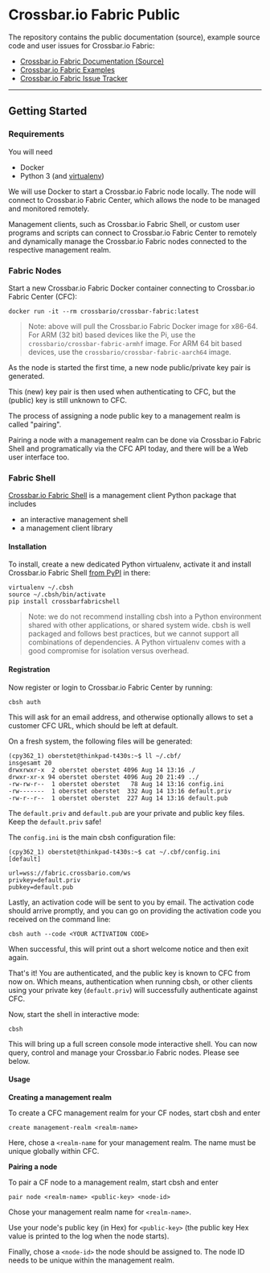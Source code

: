 # Crossbar.io Fabric Public

The repository contains the public documentation (source), example source code and user issues for Crossbar.io Fabric:

* [Crossbar.io Fabric Documentation (Source)](docs)
* [Crossbar.io Fabric Examples](examples)
* [Crossbar.io Fabric Issue Tracker](https://github.com/crossbario/crossbar-fabric-public/issues)

---


## Getting Started

### Requirements

You will need

* Docker
* Python 3 (and [virtualenv](https://virtualenv.pypa.io/))

We will use Docker to start a Crossbar.io Fabric node locally. The node will connect to Crossbar.io Fabric Center, which allows the node to be managed and monitored remotely.

Management clients, such as Crossbar.io Fabric Shell, or custom user programs and scripts can connect to Crossbar.io Fabric Center to remotely and dynamically manage the Crossbar.io Fabric nodes connected to the respective management realm.


### Fabric Nodes

Start a new Crossbar.io Fabric Docker container connecting to Crossbar.io Fabric Center (CFC):

    docker run -it --rm crossbario/crossbar-fabric:latest

> Note: above will pull the Crossbar.io Fabric Docker image for x86-64. For ARM (32 bit) based devices like the Pi, use the `crossbario/crossbar-fabric-armhf` image. For ARM 64 bit based devices, use the `crossbario/crossbar-fabric-aarch64` image.

As the node is started the first time, a new node public/private key pair is generated.

This (new) key pair is then used when authenticating to CFC, but the (public) key is still unknown to CFC.

The process of assigning a node public key to a management realm is called "pairing".

Pairing a node with a management realm can be done via Crossbar.io Fabric Shell and programatically via the CFC API today, and there will be a Web user interface too.


### Fabric Shell

[Crossbar.io Fabric Shell](https://github.com/crossbario/crossbar-fabric-shell) is a management client Python package that includes

* an interactive management shell
* a management client library


#### Installation

To install, create a new dedicated Python virtualenv, activate it and install Crossbar.io Fabric Shell [from PyPI](https://pypi.python.org/pypi/crossbarfabricshell) in there:

```console
virtualenv ~/.cbsh
source ~/.cbsh/bin/activate
pip install crossbarfabricshell
```

> Note: we do not recommend installing cbsh into a Python environment shared with other applications, or shared system wide. cbsh is well packaged and follows best practices, but we cannot support all combinations of dependencies. A Python virtualenv comes with a good compromise for isolation versus overhead.


#### Registration

Now register or login to Crossbar.io Fabric Center by running:

```console
cbsh auth
```

This will ask for an email address, and otherwise optionally allows to set a customer CFC URL, which should be left at default.

On a fresh system, the following files will be generated:

```console
(cpy362_1) oberstet@thinkpad-t430s:~$ ll ~/.cbf/
insgesamt 20
drwxrwxr-x  2 oberstet oberstet 4096 Aug 14 13:16 ./
drwxr-xr-x 94 oberstet oberstet 4096 Aug 20 21:49 ../
-rw-rw-r--  1 oberstet oberstet   78 Aug 14 13:16 config.ini
-rw-------  1 oberstet oberstet  332 Aug 14 13:16 default.priv
-rw-r--r--  1 oberstet oberstet  227 Aug 14 13:16 default.pub
```

The `default.priv` and `default.pub` are your private and public key files. Keep the `default.priv` safe!

The `config.ini` is the main cbsh configuration file:

```
(cpy362_1) oberstet@thinkpad-t430s:~$ cat ~/.cbf/config.ini
[default]

url=wss://fabric.crossbario.com/ws
privkey=default.priv
pubkey=default.pub
```

Lastly, an activation code will be sent to you by email. The activation code should arrive promptly, and you can go on providing the activation code you received on the command line:

```console
cbsh auth --code <YOUR ACTIVATION CODE>
```

When successful, this will print out a short welcome notice and then exit again.

That's it! You are authenticated, and the public key is known to CFC from now on. Which means, authentication when running cbsh, or other clients using your private key (`default.priv`) will successfully authenticate against CFC.

Now, start the shell in interactive mode:

```console
cbsh
```

This will bring up a full screen console mode interactive shell. You can now query, control and manage your Crossbar.io Fabric nodes. Please see below.

#### Usage

**Creating a management realm**

To create a CFC management realm for your CF nodes, start cbsh and enter

    create management-realm <realm-name>

Here, chose a `<realm-name` for your management realm. The name must be unique globally within CFC.

**Pairing a node**

To pair a CF node to a management realm, start cbsh and enter

    pair node <realm-name> <public-key> <node-id>

Chose your management realm name for `<realm-name>`.

Use your node's public key (in Hex) for `<public-key>` (the public key Hex value is printed to the log when the node starts).

Finally, chose a `<node-id>` the node should be assigned to. The node ID needs to be unique within the management realm.
